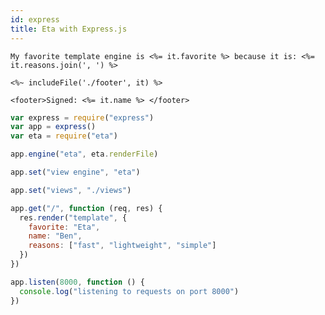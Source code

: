 ```yaml
---
id: express
title: Eta with Express.js
---
```


```ejs title="views/template.eta"
My favorite template engine is <%= it.favorite %> because it is: <%= it.reasons.join(', ') %>

<%~ includeFile('./footer', it) %>
```

```ejs title="views/footer.eta"
<footer>Signed: <%= it.name %> </footer>
```

```js title="index.js"
var express = require("express")
var app = express()
var eta = require("eta")

app.engine("eta", eta.renderFile)

app.set("view engine", "eta")

app.set("views", "./views")

app.get("/", function (req, res) {
  res.render("template", {
    favorite: "Eta",
    name: "Ben",
    reasons: ["fast", "lightweight", "simple"]
  })
})

app.listen(8000, function () {
  console.log("listening to requests on port 8000")
})
```
